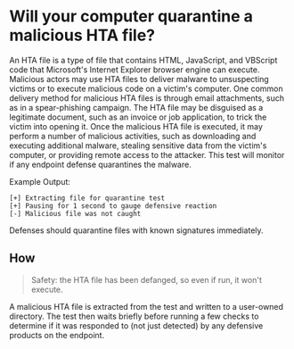 # Will your computer quarantine a malicious HTA file?

An HTA file is a type of file that contains HTML, JavaScript, and VBScript code that Microsoft's Internet Explorer browser engine can execute. Malicious actors may use HTA files to deliver malware to unsuspecting victims or to execute malicious code on a victim's computer. One common delivery method for malicious HTA files is through email attachments, such as in a spear-phishing campaign. The HTA file may be disguised as a legitimate document, such as an invoice or job application, to trick the victim into opening it. Once the malicious HTA file is executed, it may perform a number of malicious activities, such as downloading and executing additional malware, stealing sensitive data from the victim's computer, or providing remote access to the attacker. This test will monitor if any endpoint defense quarantines the malware.

Example Output:

```
[+] Extracting file for quarantine test
[+] Pausing for 1 second to gauge defensive reaction
[-] Malicious file was not caught
```

Defenses should quarantine files with known signatures immediately.

## How

> Safety: the HTA file has been defanged, so even if run, it won't execute.

A malicious HTA file is extracted from the test and written to a user-owned directory. The test then waits briefly before running a few checks to determine if it was responded to (not just detected) by any defensive products on the endpoint.
